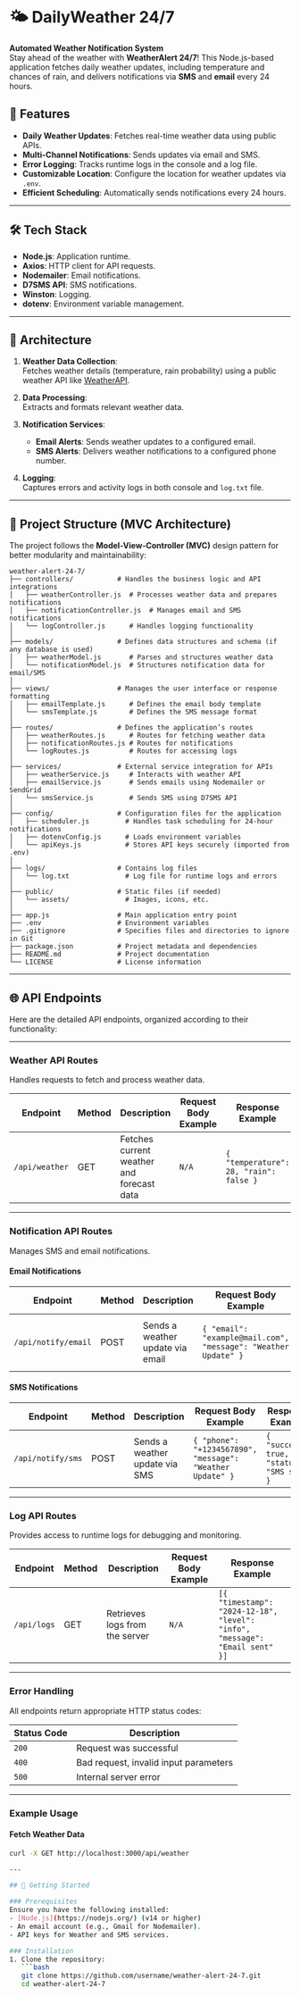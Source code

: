 

# 🌤️ DailyWeather 24/7  
**Automated Weather Notification System**  
Stay ahead of the weather with **WeatherAlert 24/7**! This Node.js-based application fetches daily weather updates, including temperature and chances of rain, and delivers notifications via **SMS** and **email** every 24 hours.  

## 🚀 Features  
- **Daily Weather Updates**: Fetches real-time weather data using public APIs.  
- **Multi-Channel Notifications**: Sends updates via email and SMS.  
- **Error Logging**: Tracks runtime logs in the console and a log file.  
- **Customizable Location**: Configure the location for weather updates via `.env`.  
- **Efficient Scheduling**: Automatically sends notifications every 24 hours.  

---

## 🛠️ Tech Stack  
- **Node.js**: Application runtime.  
- **Axios**: HTTP client for API requests.  
- **Nodemailer**: Email notifications.  
- **D7SMS API**: SMS notifications.  
- **Winston**: Logging.  
- **dotenv**: Environment variable management.  

---

## 🧩 Architecture  
1. **Weather Data Collection**:  
   Fetches weather details (temperature, rain probability) using a public weather API like [WeatherAPI](https://www.weatherapi.com/).  
   
2. **Data Processing**:  
   Extracts and formats relevant weather data.  

3. **Notification Services**:  
   - **Email Alerts**: Sends weather updates to a configured email.  
   - **SMS Alerts**: Delivers weather notifications to a configured phone number.  

4. **Logging**:  
   Captures errors and activity logs in both console and `log.txt` file.  

---
## 📂 Project Structure (MVC Architecture)  

The project follows the **Model-View-Controller (MVC)** design pattern for better modularity and maintainability:  
```plaintext
weather-alert-24-7/
├── controllers/           # Handles the business logic and API integrations  
│   ├── weatherController.js  # Processes weather data and prepares notifications  
│   ├── notificationController.js  # Manages email and SMS notifications  
│   └── logController.js      # Handles logging functionality  
│
├── models/                # Defines data structures and schema (if any database is used)  
│   ├── weatherModel.js       # Parses and structures weather data  
│   └── notificationModel.js  # Structures notification data for email/SMS  
│
├── views/                 # Manages the user interface or response formatting  
│   ├── emailTemplate.js      # Defines the email body template  
│   └── smsTemplate.js        # Defines the SMS message format  
│
├── routes/                # Defines the application’s routes  
│   ├── weatherRoutes.js      # Routes for fetching weather data  
│   ├── notificationRoutes.js # Routes for notifications  
│   └── logRoutes.js          # Routes for accessing logs  
│
├── services/              # External service integration for APIs  
│   ├── weatherService.js     # Interacts with weather API  
│   ├── emailService.js       # Sends emails using Nodemailer or SendGrid  
│   └── smsService.js         # Sends SMS using D7SMS API  
│
├── config/                # Configuration files for the application  
│   ├── scheduler.js         # Handles task scheduling for 24-hour notifications  
│   ├── dotenvConfig.js      # Loads environment variables  
│   └── apiKeys.js           # Stores API keys securely (imported from .env)  
│
├── logs/                  # Contains log files  
│   └── log.txt              # Log file for runtime logs and errors  
│
├── public/                # Static files (if needed)  
│   └── assets/              # Images, icons, etc.  
│
├── app.js                 # Main application entry point  
├── .env                   # Environment variables  
├── .gitignore             # Specifies files and directories to ignore in Git  
├── package.json           # Project metadata and dependencies  
├── README.md              # Project documentation  
└── LICENSE                # License information  

```
---

## 🌐 API Endpoints  

Here are the detailed API endpoints, organized according to their functionality:  

---

### **Weather API Routes**  
Handles requests to fetch and process weather data.  

| Endpoint        | Method | Description                                  | Request Body Example                     | Response Example                      |  
|-----------------|--------|----------------------------------------------|------------------------------------------|---------------------------------------|  
| `/api/weather`  | GET    | Fetches current weather and forecast data   | `N/A`                                    | `{ "temperature": 28, "rain": false }` |  

---

### **Notification API Routes**  
Manages SMS and email notifications.  

#### Email Notifications  
| Endpoint              | Method | Description                                  | Request Body Example                      | Response Example                      |  
|-----------------------|--------|----------------------------------------------|-------------------------------------------|---------------------------------------|  
| `/api/notify/email`   | POST   | Sends a weather update via email            | `{ "email": "example@mail.com", "message": "Weather Update" }` | `{ "success": true, "status": "Email sent" }` |  

#### SMS Notifications  
| Endpoint              | Method | Description                                  | Request Body Example                      | Response Example                      |  
|-----------------------|--------|----------------------------------------------|-------------------------------------------|---------------------------------------|  
| `/api/notify/sms`     | POST   | Sends a weather update via SMS              | `{ "phone": "+1234567890", "message": "Weather Update" }` | `{ "success": true, "status": "SMS sent" }` |  

---

### **Log API Routes**  
Provides access to runtime logs for debugging and monitoring.  

| Endpoint         | Method | Description                                  | Request Body Example                      | Response Example                      |  
|------------------|--------|----------------------------------------------|-------------------------------------------|---------------------------------------|  
| `/api/logs`      | GET    | Retrieves logs from the server              | `N/A`                                     | `[{ "timestamp": "2024-12-18", "level": "info", "message": "Email sent" }]` |  

---

### **Error Handling**  
All endpoints return appropriate HTTP status codes:  

| Status Code | Description                             |  
|-------------|-----------------------------------------|  
| `200`       | Request was successful                 |  
| `400`       | Bad request, invalid input parameters  |  
| `500`       | Internal server error                  |  

---

### Example Usage  

#### **Fetch Weather Data**  
```bash  
curl -X GET http://localhost:3000/api/weather  

---

## 🌟 Getting Started  

### Prerequisites  
Ensure you have the following installed:  
- [Node.js](https://nodejs.org/) (v14 or higher)  
- An email account (e.g., Gmail for Nodemailer).  
- API keys for Weather and SMS services.  

### Installation  
1. Clone the repository:  
   ```bash
   git clone https://github.com/username/weather-alert-24-7.git
   cd weather-alert-24-7
